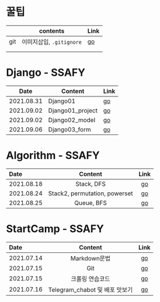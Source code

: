 # 꿀팁

|      | contents                 | Link                 |
| ---- | ------------------------ | -------------------- |
| git  | 이미지삽입, `.gitignore` | [go](./정리/꿀팁.md) |
|      |                          |                      |
|      |                          |                      |

# Django - SSAFY

| Date       | Content        | Link                   |
| ---------- | -------------- | ---------------------- |
| 2021.08.31 | Django01       | [go](./정리/장고.md)   |
| 2021.09.02 | Django01_project | [go](./정리/210902_장고실습.md) |
| 2021.09.02 | Django02_model | [go](./정리/장고02.md) |
| 2021.09.06 | Django03_form | [go](./정리/장고03.md) |

# Algorithm - SSAFY

| Date       |            Content            |           Link            |
| :--------- | :---------------------------: | :-----------------------: |
| 2021.08.18 |          Stack, DFS           |   [go](./정리/stack.md)   |
| 2021.08.24 | Stack2, permutation, powerset |  [go](./정리/stack2.md)   |
| 2021.08.25 |          Queue, BFS           | [go](./정리/Queue,BFS.md) |


# StartCamp - SSAFY 

| Date       |            Content             |               Link               |
| :--------- | :----------------------------: | :------------------------------: |
| 2021.07.14 |          Markdown문법          |   [go](./정리/markdown안내.md)   |
| 2021.07.15 |              Git               |       [go](./정리/git.md)        |
| 2021.07.15 |        크롤링 연습코드         |     [go](./python_crawling)      |
| 2021.07.16 | Telegram_chabot 및 배포 맛보기 | [go](./정리/telegram봇만들기.md) |

